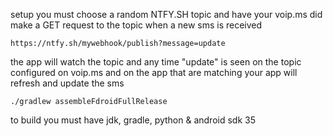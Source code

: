 setup you must choose a random NTFY.SH topic and have your voip.ms did make a GET request to the topic when a new sms is received

```https://ntfy.sh/mywebhook/publish?message=update```

the app will watch the topic and any time "update" is seen on the topic configured on voip.ms and on the app that are matching your app will refresh and update the sms


```./gradlew assembleFdroidFullRelease```

to build you must have jdk, gradle, python & android sdk 35
